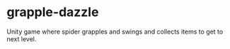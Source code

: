 # grapple-dazzle
Unity game where spider grapples and swings and collects items to get to next level.
